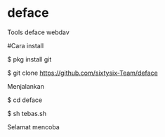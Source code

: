 # deface
Tools deface webdav



#Cara install

$ pkg install git

$ git clone https://github.com/sixtysix-Team/deface


Menjalankan

$ cd deface

$ sh tebas.sh

Selamat mencoba
